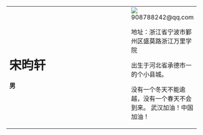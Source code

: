<table border="0">
  <tr>
    <td width="75%">
      <h1>宋昀轩</h1>
      <p><b>男</b></p>
      </td>
    <td width="25%">
      <img src="/1580494540631.
                </td>
                </tr>
                </table>
个人信息

姓名：宋昀轩

学历：大学本科在读

学校：浙江万里学院

邮箱：908788242@qq.com

地址：浙江省宁波市鄞州区盛莫路浙江万里学院

出生于河北省承德市一的个小县城。

没有一个冬天不能逾越，没有一个春天不会到来。
                   武汉加油！中国加油！


